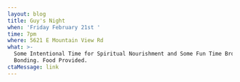 ```yaml
---
layout: blog
title: Guy's Night
when: 'Friday February 21st '
time: 7pm
where: 5621 E Mountain View Rd
what: >-
  Some Intentional Time for Spiritual Nourishment and Some Fun Time Brotherly
  Bonding. Food Provided. 
ctaMessage: link
---
```


